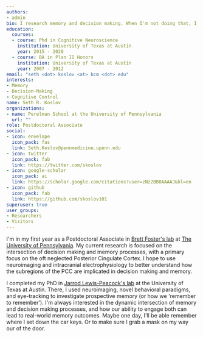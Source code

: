 ```yaml
---
authors:
- admin
bio: I research memory and decision making. When I'm not doing that, I'm playing soccer, drinking beer, watching theatre, or trying to figure out how to combine the three.
education:
  courses:
  - course: Phd in Cognitive Neuroscience
    institution: University of Texas at Austin
    year: 2015 - 2020
  - course: BA in Plan II Honors
    institution: University of Texas at Austin
    year: 2007 - 2012
email: "seth <dot> koslov <at> bcm <dot> edu"
interests:
- Memory
- Decision-Making
- Cognitive Control
name: Seth R. Koslov
organizations:
- name: Perelman School at the University of Pennsylvania
  url: ""
role: Postdoctoral Associate
social:
- icon: envelope
  icon_pack: fas
  link: Seth.Koslov@pennmedicine.upenn.edu
- icon: twitter
  icon_pack: fab
  link: https://twitter.com/skoslov
- icon: google-scholar
  icon_pack: ai
  link: https://scholar.google.com/citations?user=zNz2BB0AAAAJ&hl=en
- icon: github
  icon_pack: fab
  link: https://github.com/skoslov101
superuser: true
user_groups:
- Researchers
- Visitors
---
```


I'm in my first year as a Postdoctoral Associate in [Brett Foster's lab](https://www.researchgate.net/profile/Brett-Foster) at [The University of Pennsylvania](https://www.med.upenn.edu/). My current research is focused on the intersection of decision making and memory processes, with a primary focus on the oft neglected Posterior Cingulate Cortex. I hope to use neuroimaging and intracranial electrophysiology to better understand how the subregions of the PCC are implicated in decision making and memory.

I completed my PhD in [Jarrod Lewis-Peacock's lab](https://www.lewpealab.org/) at the University of Texas at Austin. There, I used neuroimaging, novel behavioral paradigms, and eye-tracking to investigate prospective memory (or how we 'remember to remember'). I'm always interested in the dynamic intersection of memory and decision making processes, and how our ability to engage both can lead to real-world memory outcomes. Maybe one day, I'll be able remember where I set down the car keys. Or to make sure I grab a mask on my way our of the door.